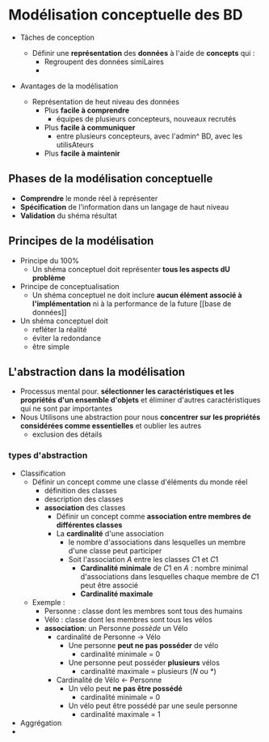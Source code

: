 # Modélisation conceptuelle des BD

- Tâches de conception
    - Définir une **représentation** des **données** à l'aide de **concepts** qui :
        - Regroupent des données simiLaires
        - 

- Avantages de la modélisation
    - Représentation de heut niveau des données
        - Plus **facile à comprendre**
            - équipes de plusieurs concepteurs, nouveaux recrutés
        - Plus **facile à communiquer**
            - entre plusieurs concepteurs, avec l'admin^ BD, avec les utilisAteurs
        - Plus **facile à maintenir**

## Phases de la modélisation conceptuelle

- **Comprendre**  le monde réel à représenter
- **Spécification** de l'information dans un langage de haut niveau
- **Validation** du shéma résultat


## Principes de la modélisation

- Principe du 100%
    - Un shéma conceptuel doit représenter **tous les aspects dU problème**
- Principe de conceptualisation
    - Un shéma conceptuel ne doit inclure **aucun élément associé à l'implémentation** ni à la performance de la future [[base de données]]
- Un shéma conceptuel doit
    - refléter la réalité
    - éviter la redondance
    - être simple

## L'abstraction dans la modélisation

- Processus mental pour. **sélectionner les caractéristiques et les propriétés d'un ensemble d'objets** et éliminer d'autres caractéristiques qui ne sont par importantes
- Nous Utilisons une abstraction pour nous **concentrer sur les propriétés considérées comme essentielles** et oublier les autres
    - exclusion des détails

### types d'abstraction
- Classification
    - Définir un concept comme une classe d'éléments du monde réel
        - définition des classes
        - description des classes
        - **association** des classes
            - Définir un concept comme **association entre membres de différentes classes**
            - La **cardinalité** d'une association
                - le nombre d'associations dans lesquelles un membre d'une classe peut participer
                - Soit l'association $A$ entre les classes $C1$ et $C1$
                    - **Cardinalité minimale** de $C1$ en $A$ : nombre minimal d'associations dans lesquelles chaque membre de $C1$ peut être associé
                    - **Cardinalité maximale**
    - Exemple :
        - Personne : classe dont les membres sont tous des humains
        - Vélo : classe dont les membres sont tous les vélos
        - **association**: un Personne _possède_ un Vélo
            - cardinalité de Personne $\rightarrow$ Vélo
                - Une personne **peut ne pas posséder** de vélo
                    - cardinalité minimale = 0
                - Une personne peut posséder **plusieurs** vélos
                    - cardinalité maximale = plusieurs ($N$ ou $*$)
            - Cardinalité de Vélo $\leftarrow$ Personne
                - Un vélo peut **ne pas être possédé**
                    - cardinalité minimale = 0
                - Un vélo peut être possédé par une seule personne
                    - cardinalité maximale = 1
- Aggrégation
- 




